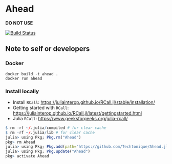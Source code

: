 # Ahead

**DO NOT USE**

[![Build Status](https://github.com/thierrymoudiki/Ahead.jl/actions/workflows/CI.yml/badge.svg?branch=main)](https://github.com/thierrymoudiki/Ahead.jl/actions/workflows/CI.yml?query=branch%3Amain)



## Note to self or developers

### Docker 

```
docker build -t ahead .
docker run ahead 
```

### Install locally

- Install `RCall`: https://juliainterop.github.io/RCall.jl/stable/installation/
- Getting started with `RCall`: https://juliainterop.github.io/RCall.jl/latest/gettingstarted.html
- Julia `RCall`: https://www.geeksforgeeks.org/julia-rcall/

```R
$ rm -rf ~/.julia/compiled # for clear cache
$ rm -rf ~/.julia/lib # for clear cache
julia> using Pkg; Pkg.rm("Ahead")
pkg> rm Ahead 
julia> using Pkg; Pkg.add(path="https://github.com/Techtonique/Ahead.jl")
julia> using Pkg; Pkg.update("Ahead")
pkg> activate Ahead
```

